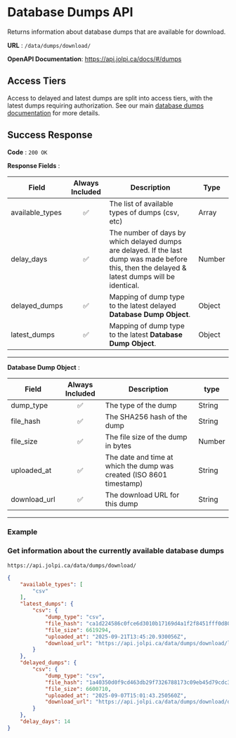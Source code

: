 # Database Dumps API

Returns information about database dumps that are available for download.

**URL** : `/data/dumps/download/`

**OpenAPI Documentation**: https://api.jolpi.ca/docs/#/dumps

## Access Tiers

Access to delayed and latest dumps are split into access tiers, with the latest dumps requiring authorization. See our main [database dumps documentation](../../database_dumps.md) for more details.

## Success Response

**Code** : `200 OK`

**Response Fields** :

|Field|Always Included|Description|Type|
|---|:---:|---|---|
|available_types|✅|The list of available types of dumps (csv, etc)|Array
|delay_days|✅|The number of days by which delayed dumps are delayed. If the last dump was made before this, then the delayed & latest dumps will be identical.|Number
|delayed_dumps|✅|Mapping of dump type to the latest delayed **Database Dump Object**.|Object
|latest_dumps|✅|Mapping of dump type to the latest **Database Dump Object**.|Object

---

**Database Dump Object** :

|Field|Always Included|Description|type|
|---|:---:|---|---|
|dump_type|✅|The type of the dump|String
|file_hash|✅|The SHA256 hash of the dump|String
|file_size|✅|The file size of the dump in bytes|Number
|uploaded_at|✅|The date and time at which the dump was created (ISO 8601 timestamp)|String
|download_url|✅|The download URL for this dump|String

---

### Example

### Get information about the currently available database dumps

`https://api.jolpi.ca/data/dumps/download/`

```json
{
    "available_types": [
        "csv"
    ],
    "latest_dumps": {
        "csv": {
            "dump_type": "csv",
            "file_hash": "ca1d224586c0fce6d3010b17169d4a1f2f8451fff0d80911573e130d03744507",
            "file_size": 6619294,
            "uploaded_at": "2025-09-21T13:45:20.930056Z",
            "download_url": "https://api.jolpi.ca/data/dumps/download/latest/?dump_type=csv"
        }
    },
    "delayed_dumps": {
        "csv": {
            "dump_type": "csv",
            "file_hash": "1a40350d0f9cd463db29f7326788173c09eb45d79cdc360ade089fbb41aece3b",
            "file_size": 6600710,
            "uploaded_at": "2025-09-07T15:01:43.250560Z",
            "download_url": "https://api.jolpi.ca/data/dumps/download/delayed/?dump_type=csv"
        }
    },
    "delay_days": 14
}
```